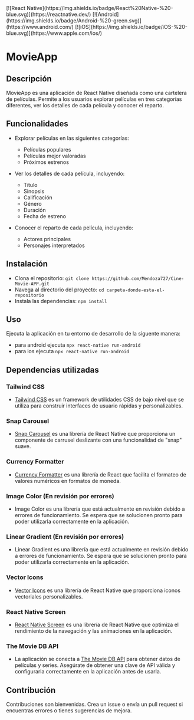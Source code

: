 <div>
[![React Native](https://img.shields.io/badge/React%20Native-%20-blue.svg)](https://reactnative.dev/)
[![Android](https://img.shields.io/badge/Android-%20-green.svg)](https://www.android.com/)
[![iOS](https://img.shields.io/badge/iOS-%20-blue.svg)](https://www.apple.com/ios/)
</div>

# MovieApp

## Descripción
MovieApp es una aplicación de React Native diseñada como una cartelera de películas. Permite a los usuarios explorar películas en tres categorías diferentes, ver los detalles de cada película y conocer el reparto.

## Funcionalidades
- Explorar películas en las siguientes categorías:
  - Películas populares
  - Películas mejor valoradas
  - Próximos estrenos

- Ver los detalles de cada película, incluyendo:
  - Título
  - Sinopsis
  - Calificación
  - Género
  - Duración
  - Fecha de estreno

- Conocer el reparto de cada película, incluyendo:
  - Actores principales
  - Personajes interpretados

## Instalación
- Clona el repositorio: `git clone https://github.com/Mendoza727/Cine-Movie-APP.git`
- Navega al directorio del proyecto: `cd carpeta-donde-esta-el-repositorio`
- Instala las dependencias: `npm install` 

## Uso
Ejecuta la aplicación en tu entorno de desarrollo de la siguente manera:
- para android ejecuta `npx react-native run-android`
- para ios ejecuta `npx react-native run-android`

## Dependencias utilizadas

### Tailwind CSS
- [Tailwind CSS](https://tailwindcss.com/) es un framework de utilidades CSS de bajo nivel que se utiliza para construir interfaces de usuario rápidas y personalizables.

### Snap Carousel
- [Snap Carousel](https://github.com/archriss/react-native-snap-carousel) es una librería de React Native que proporciona un componente de carrusel deslizante con una funcionalidad de "snap" suave.

### Currency Formatter
- [Currency Formatter](https://github.com/s-yadav/react-currency-formatter) es una librería de React que facilita el formateo de valores numéricos en formatos de moneda.

### Image Color (En revisión por errores)
- Image Color es una librería que está actualmente en revisión debido a errores de funcionamiento. Se espera que se solucionen pronto para poder utilizarla correctamente en la aplicación.

### Linear Gradient (En revisión por errores)
- Linear Gradient es una librería que está actualmente en revisión debido a errores de funcionamiento. Se espera que se solucionen pronto para poder utilizarla correctamente en la aplicación.

### Vector Icons
- [Vector Icons](https://github.com/oblador/react-native-vector-icons) es una librería de React Native que proporciona iconos vectoriales personalizables.

### React Native Screen
- [React Native Screen](https://github.com/software-mansion/react-native-screens) es una librería de React Native que optimiza el rendimiento de la navegación y las animaciones en la aplicación.

### The Movie DB API
- La aplicación se conecta a [The Movie DB API](https://www.themoviedb.org/) para obtener datos de películas y series. Asegúrate de obtener una clave de API válida y configurarla correctamente en la aplicación antes de usarla.

## Contribución
Contribuciones son bienvenidas. Crea un issue o envía un pull request si encuentras errores o tienes sugerencias de mejora.
